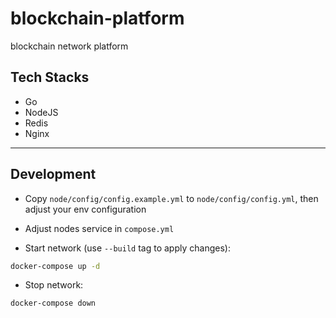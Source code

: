 # blockchain-platform

blockchain network platform

## Tech Stacks

- Go
- NodeJS
- Redis
- Nginx

---

## Development

- Copy `node/config/config.example.yml` to `node/config/config.yml`, then adjust your env configuration

- Adjust nodes service in `compose.yml`

- Start network (use `--build` tag to apply changes):

```bash
docker-compose up -d
```

- Stop network:

```bash
docker-compose down
```
